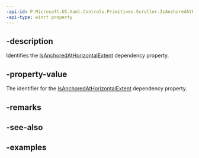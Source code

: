 ```yaml
---
-api-id: P:Microsoft.UI.Xaml.Controls.Primitives.Scroller.IsAnchoredAtHorizontalExtentProperty
-api-type: winrt property
---
```


## -description

Identifies the [IsAnchoredAtHorizontalExtent](scroller_isanchoredathorizontalextent.md) dependency property.

## -property-value

The identifier for the [IsAnchoredAtHorizontalExtent](scroller_isanchoredathorizontalextent.md) dependency property.

## -remarks

## -see-also

## -examples

